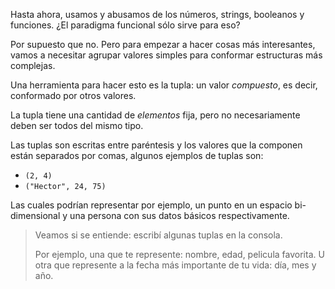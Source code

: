Hasta ahora, usamos y abusamos de los números, strings, booleanos y funciones. ¿El paradigma funcional sólo sirve para eso?

Por supuesto que no. Pero para empezar a hacer cosas más interesantes, vamos a necesitar agrupar valores simples para conformar estructuras más complejas. 

Una herramienta para hacer esto es la tupla: un valor _compuesto_, es decir, conformado por otros valores. 

La tupla tiene una cantidad de _elementos_ fija, pero no necesariamente deben ser todos del mismo tipo.

Las tuplas son escritas entre paréntesis y los valores que la componen están separados por comas, algunos ejemplos de tuplas son:

* `(2, 4)`
* `("Hector", 24, 75)`

Las cuales podrían representar por ejemplo, un punto en un espacio bi-dimensional y una persona con sus datos básicos respectivamente.

> Veamos si se entiende: escribí algunas tuplas en la consola.
>
> Por ejemplo, una que te represente: nombre, edad, pelicula favorita. U otra que represente a la fecha más importante de tu vida: día, mes y año. 
